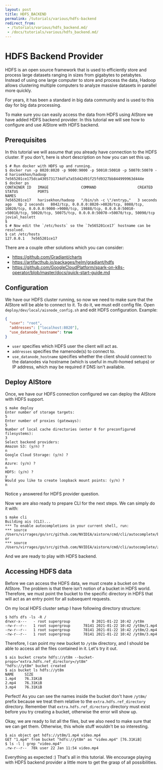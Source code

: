 ```yaml
---
layout: post
title: HDFS_BACKEND
permalink: /tutorials/various/hdfs-backend
redirect_from:
 - /tutorials/various/hdfs_backend.md/
 - /docs/tutorials/various/hdfs_backend.md/
---
```


# HDFS Backend Provider

HDFS is an open source framework that is used to efficiently store and process large datasets ranging in sizes from gigabytes to petabytes.
Instead of using one large computer to store and process the data, Hadoop allows clustering multiple computers to analyze massive datasets in parallel more quickly.

For years, it has been a standard in big data community and is used to this day for big data processing.

To make sure you can easily access the data from HDFS using AIStore we have added HDFS backend provider.
In this tutorial we will see how to configure and use AIStore with HDFS backend.

## Prerequisites

In this tutorial we will assume that you already have connection to the HDFS cluster.
If you don't, here is short description on how you can set this up.

```console
$ # Run docker with HDFS up and running.
$ docker run -p 8020:8020 -p 9000:9000 -p 50010:50010 -p 50070:50070 -d harisekhon/hadoop
7e565201ce175dca4305731734dfa7a55d42d91f25fd9327bb844999963d444e
$ docker ps
CONTAINER ID   IMAGE               COMMAND                   CREATED         STATUS         PORTS                                                                                                                                                                           NAMES
7e565201ce17   harisekhon/hadoop   "/bin/sh -c \"/entryp…"   3 seconds ago   Up 2 seconds   8042/tcp, 0.0.0.0:8020->8020/tcp, 8088/tcp, 10020/tcp, 0.0.0.0:9000->9000/tcp, 19888/tcp, 0.0.0.0:50010->50010/tcp, 50020/tcp, 50075/tcp, 0.0.0.0:50070->50070/tcp, 50090/tcp   jovial_haslett
$
$ # Now edit the `/etc/hosts` so the `7e565201ce17` hostname can be resolved.
$ cat /etc/hosts
127.0.0.1   7e565201ce17
```

There are a couple other solutions which you can consider:
* https://github.com/Gradiant/charts
* https://artifacthub.io/packages/helm/gradiant/hdfs
* https://github.com/GoogleCloudPlatform/spark-on-k8s-operator/blob/master/docs/quick-start-guide.md

## Configuration

We have our HDFS cluster running, so now we need to make sure that the AIStore will be able to connect to it.
To do it, we must edit config file.
Open `deploy/dev/local/aisnode_config.sh` and edit HDFS configuration.
Example:
```json
{
  "user": "root",
  "addresses": ["localhost:8020"],
  "use_datanode_hostname": true
}
```

* `user` specifies which HDFS user the client will act as.
* `addresses` specifies the namenode(s) to connect to.
* `use_datanode_hostname` specifies whether the client should connect to the datanodes via hostname (which is useful in multi-homed setups) or IP address, which may be required if DNS isn't available.

## Deploy AIStore

Once, we have our HDFS connection configured we can deploy the AIStore with HDFS support.

```console
$ make deploy
Enter number of storage targets:
5
Enter number of proxies (gateways):
5
Number of local cache directories (enter 0 for preconfigured filesystems):
3
Select backend providers:
Amazon S3: (y/n) ?
n
Google Cloud Storage: (y/n) ?
n
Azure: (y/n) ?
n
HDFS: (y/n) ?
y
Would you like to create loopback mount points: (y/n) ?
n
```

Notice `y` answered for HDFS provider question.

Now we are also ready to prepare CLI for the next steps.
We can simply do it with:
```console
$ make cli
Building ais (CLI)...
*** To enable autocompletions in your current shell, run:
*** source /Users/virrages/go/src/github.com/NVIDIA/aistore/cmd/cli/autocomplete/bash or
*** source /Users/virrages/go/src/github.com/NVIDIA/aistore/cmd/cli/autocomplete/zsh
```

And we are ready to play with HDFS backend.

## Accessing HDFS data

Before we can access the HDFS data, we must create a bucket on the AIStore.
The problem is that there isn't notion of a bucket in HDFS world.
Therefore, we must point the bucket to the specific directory in HDFS that will act as an entry point for all subsequent requests.

On my local HDFS cluster setup I have following directory structure:
```console
$ hdfs dfs -ls -R /
drwxr-x---   - root supergroup          0 2021-01-22 10:42 /yt8m
-rw-r--r--   1 root supergroup      78141 2021-01-22 10:42 /yt8m/1.mp4
-rw-r--r--   1 root supergroup      78141 2021-01-22 10:42 /yt8m/2.mp4
-rw-r--r--   1 root supergroup      78141 2021-01-22 10:42 /yt8m/3.mp4
```

Therefore, I can point my new bucket to `/yt8m` directory, and I should be able to access all the files contained in it.
Let's try it out.

```console
$ ais bucket create hdfs://yt8m --bucket-props="extra.hdfs.ref_directory=/yt8m"
"hdfs://yt8m" bucket created
$ ais bucket ls hdfs://yt8m
NAME	 SIZE
1.mp4	 76.31KiB
2.mp4	 76.31KiB
3.mp4	 76.31KiB
```

Perfect! As you can see the names inside the bucket don't have `/yt8m/` prefix because we treat them relative to the `extra.hdfs.ref_directory` directory.
Remember that `extra.hdfs.ref_directory` directory must exist before you try creating a bucket, otherwise the error will show up.

Okay, we are ready to list all the files, but we also need to make sure that we can get them.
Otherwise, this whole stuff wouldn't be so interesting.

```console
$ ais object get hdfs://yt8m/1.mp4 video.mp4
GET "1.mp4" from bucket "hdfs://yt8m" as "video.mp4" [76.31KiB]
$ ls -l | grep "video.mp4"
.rw-r--r--  78k user 22 Jan 11:54 video.mp4
```

Everything as expected :)
That's all in this tutorial.
We encourage playing with HDFS backend provider a little more to get the grasp of all possibilities.
